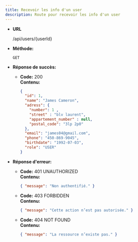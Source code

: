 ```yaml
---
title: Recevoir les info d'un user
description: Route pour recevoir les info d'un user
---
```


* **URL**

  /api/users/{userId}

* **Méthode:**
  
  `GET`

* **Réponse de succès:**
  
  * **Code:** 200 <br />
    **Contenu:** 
    ```json
    {
      "id": 1,
      "name": "James Cameron",
      "adress": {
        "number": 1 ,
        "street" : "blv laurent",
        "appartement_number" : null,
        "postal_code": "3lp 2p0"
      },
      "email": "james04@gmail.com",
      "phone": "450-869-9045",
      "birthdate": "1992-07-03", 
      "role": "USER"
    }
    ```

* **Réponse d'erreur:**

  * **Code:** 401 UNAUTHORIZED <br />
    **Contenu:** 
    ```json
    { "message": "Non authentifié." }
    ```

  * **Code:** 403 FORBIDDEN <br />
    **Contenu:** 
    ```json
    { "message": "Cette action n’est pas autorisée." }
    ```

  * **Code:** 404 NOT FOUND <br />
    **Contenu:** 
    ```json
    { "message": "La ressource n’existe pas." }
    ```
